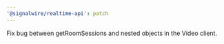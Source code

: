 ```yaml
---
'@signalwire/realtime-api': patch
---
```


Fix bug between getRoomSessions and nested objects in the Video client.
